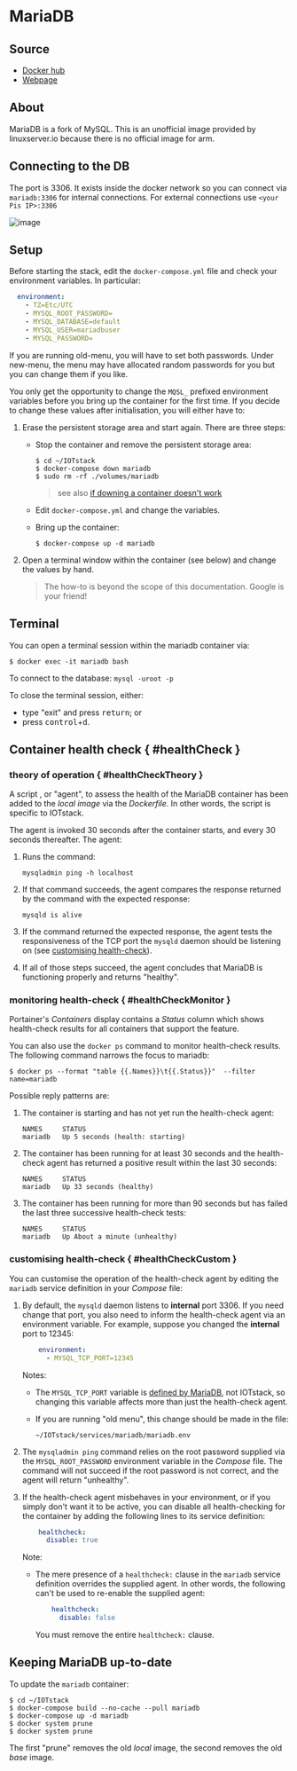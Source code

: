 # MariaDB

## Source

* [Docker hub](https://hub.docker.com/r/linuxserver/mariadb/)
* [Webpage](https://mariadb.org/)

## About

MariaDB is a fork of MySQL. This is an unofficial image provided by linuxserver.io because there is no official image for arm.

## Connecting to the DB

The port is 3306. It exists inside the docker network so you can connect via `mariadb:3306` for internal connections. For external connections use `<your Pis IP>:3306`

![image](https://user-images.githubusercontent.com/46672225/69734358-7f030800-1137-11ea-9874-7d2c86b3d239.png)

## Setup

Before starting the stack, edit the `docker-compose.yml` file and check your environment variables. In particular:

```yaml
  environment:
    - TZ=Etc/UTC
    - MYSQL_ROOT_PASSWORD=
    - MYSQL_DATABASE=default
    - MYSQL_USER=mariadbuser
    - MYSQL_PASSWORD=
```

If you are running old-menu, you will have to set both passwords. Under new-menu, the menu may have allocated random passwords for you but you can change them if you like.

You only get the opportunity to change the `MQSL_` prefixed environment variables before you bring up the container for the first time. If you decide to change these values after initialisation, you will either have to:

1. Erase the persistent storage area and start again. There are three steps:

	* Stop the container and remove the persistent storage area:

		``` console
		$ cd ~/IOTstack
		$ docker-compose down mariadb
		$ sudo rm -rf ./volumes/mariadb
		```
		
		> see also [if downing a container doesn't work](../Basic_setup/index.md/#downContainer)

	* Edit `docker-compose.yml` and change the variables.
	* Bring up the container:

		``` console
		$ docker-compose up -d mariadb
		```

2. Open a terminal window within the container (see below) and change the values by hand.

	> The how-to is beyond the scope of this documentation. Google is your friend!

## Terminal

You can open a terminal session within the mariadb container via:

``` console
$ docker exec -it mariadb bash
```

To connect to the database: `mysql -uroot -p`

To close the terminal session, either:

* type "exit" and press <kbd>return</kbd>; or
* press <kbd>control</kbd>+<kbd>d</kbd>.

## Container health check { #healthCheck }

### theory of operation { #healthCheckTheory }

A script , or "agent", to assess the health of the MariaDB container has been added to the *local image* via the *Dockerfile*. In other words, the script is specific to IOTstack.

The agent is invoked 30 seconds after the container starts, and every 30 seconds thereafter. The agent:

1. Runs the command:

	```
	mysqladmin ping -h localhost
	```

2. If that command succeeds, the agent compares the response returned by the command with the expected response:

	```
	mysqld is alive
	```

3. If the command returned the expected response, the agent tests the responsiveness of the TCP port the `mysqld` daemon should be listening on (see [customising health-check](#healthCheckCustom)).

4. If all of those steps succeed, the agent concludes that MariaDB is functioning properly and returns "healthy".

### monitoring health-check { #healthCheckMonitor }

Portainer's *Containers* display contains a *Status* column which shows health-check results for all containers that support the feature.

You can also use the `docker ps` command to monitor health-check results. The following command narrows the focus to mariadb:

``` console
$ docker ps --format "table {{.Names}}\t{{.Status}}"  --filter name=mariadb
```

Possible reply patterns are:

1. The container is starting and has not yet run the health-check agent:

	```
	NAMES     STATUS
	mariadb   Up 5 seconds (health: starting)
	```

2. The container has been running for at least 30 seconds and the health-check agent has returned a positive result within the last 30 seconds:

	```
	NAMES     STATUS
	mariadb   Up 33 seconds (healthy)
	```

3. The container has been running for more than 90 seconds but has failed the last three successive health-check tests:

	```
	NAMES     STATUS
	mariadb   Up About a minute (unhealthy)
	```

### customising health-check { #healthCheckCustom }

You can customise the operation of the health-check agent by editing the `mariadb` service definition in your *Compose* file:

1. By default, the `mysqld` daemon listens to **internal** port 3306. If you need change that port, you also need to inform the health-check agent via an environment variable. For example, suppose you changed the **internal** port to 12345:

	```yaml
	    environment:
	      - MYSQL_TCP_PORT=12345
	```

	Notes:

	* The `MYSQL_TCP_PORT` variable is [defined by MariaDB](https://mariadb.com/kb/en/mariadb-environment-variables/), not IOTstack, so changing this variable affects more than just the health-check agent.
	* If you are running "old menu", this change should be made in the file:

		```
		~/IOTstack/services/mariadb/mariadb.env
		```

2. The `mysqladmin ping` command relies on the root password supplied via the `MYSQL_ROOT_PASSWORD` environment variable in the *Compose* file. The command will not succeed if the root password is not correct, and the agent will return "unhealthy". 

3. If the health-check agent misbehaves in your environment, or if you simply don't want it to be active, you can disable all health-checking for the container by adding the following lines to its service definition:

	```yaml
	    healthcheck:
	      disable: true
	```

	Note:

	* The mere presence of a `healthcheck:` clause in the `mariadb` service definition overrides the supplied agent. In other words, the following can't be used to re-enable the supplied agent:

		```yaml
		    healthcheck:
		      disable: false
		```

		You must remove the entire `healthcheck:` clause.

## Keeping MariaDB up-to-date

To update the `mariadb` container:

``` console
$ cd ~/IOTstack
$ docker-compose build --no-cache --pull mariadb
$ docker-compose up -d mariadb
$ docker system prune
$ docker system prune
```

The first "prune" removes the old *local* image, the second removes the old *base* image.
